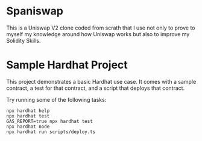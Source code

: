 # Spaniswap

This is a Uniswap V2 clone coded from scrath that I use not only to prove to myself my knowledge around how Uniswap works but also to improve my Solidity Skills.

# Sample Hardhat Project

This project demonstrates a basic Hardhat use case. It comes with a sample contract, a test for that contract, and a script that deploys that contract.

Try running some of the following tasks:

```shell
npx hardhat help
npx hardhat test
GAS_REPORT=true npx hardhat test
npx hardhat node
npx hardhat run scripts/deploy.ts
```
